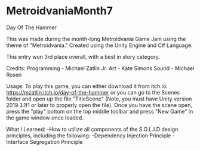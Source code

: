 # MetroidvaniaMonth7
Day Of The Hammer

This was made during the month-long Metroidvania Game Jam using the theme of "Metroidvania."
Created using the Unity Engine and C# Language. 

This entry won 3rd place overall, with a best in story category. 

Credits: 
Programming - Michael Zatlin Jr.
Art - Kate Simons
Sound - Michael Rosen

Usage: 
To play this game, you can either download it from itch.io: https://mzatlin.itch.io/day-of-the-hammer
or you can go to the Scenes folder and open up the file "TitleScene" (Note, you must have Unity version 2019.3.1f1 or later to properly open the file). Once you have the scene open, press the "play" bottom on the top middle toolbar and press "New Game" in the game window once loaded. 

What I Learned:
-How to utilize all components of the S.O.L.I.D design principles, including the following:
-Dependency Injection Principle
-Interface Segregation Principle
